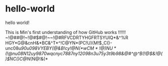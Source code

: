 # hello-world
hello world!

This is Min's first understanding of how GitHub works !!!!!!
~!@#$%^&*()_)(*&^%$#@!~!@#$#@!~~!@#RFVCDRTYHGFRTSYUIQ*&^%R
HGY*G@&cnH&*BC&^T*^!C@YN*(PC!U)(M!$_C()-unc08u*90u098VYEBY(@&B!*cy!$@N(*w
CM*!@)NU*(!$@nu08N12uy9870wqcnyc7887ny12098n3u75y3t9b98&@#^@^B(!@$&!@()$NC*()C@N*(N@!&(*
